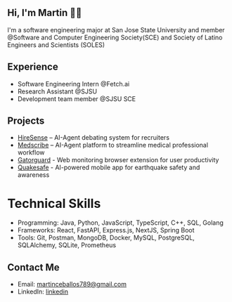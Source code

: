## Hi, I'm Martin 🤺👾


I'm a software engineering major at San Jose State University and member @Software and Computer Engineering Society(SCE) and Society of Latino Engineers and Scientists (SOLES)


## Experience
- Software Engineering Intern @Fetch.ai
- Research Assistant @SJSU
- Development team member @SJSU SCE


## Projects
- [HireSense](https://github.com/mceballos123/HireSense) – AI-Agent debating system for recruiters
- [Medscribe](https://github.com/mceballos123/MedScribe) – AI-Agent platform to streamline medical professional workflow
- [Gatorguard](https://github.com/mceballos123/GatorGuard) - Web monitoring browser extension for user productivity
- [Quakesafe](https://github.com/mceballos123/QuakeSafe) - AI-powered mobile app for earthquake safety and awareness
#
# Technical Skills
- Programming: Java, Python, JavaScript, TypeScript, C++, SQL, Golang
- Frameworks: React, FastAPI, Express.js, NextJS, Spring Boot
- Tools: Git, Postman, MongoDB, Docker, MySQL, PostgreSQL, SQLAlchemy, SQLite, Prometheus


## Contact Me
- Email: martinceballos789@gmail.com
- LinkedIn: [linkedin](https://www.linkedin.com/in/martin-angel-ceballos/)

